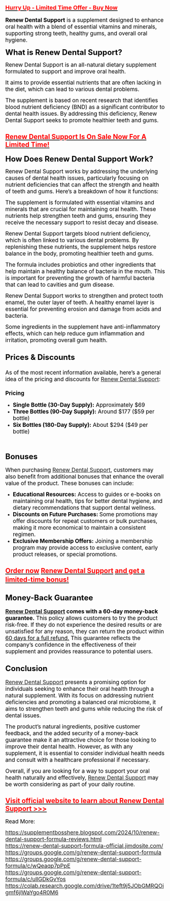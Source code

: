<h2 style="text-align: left;" data-id="0"><a href="https://sale365day.com/get-renew-dental-support"><span style="font-size: large;"><strong><span style="color: red;">Hurry Up - Limited Time Offer - Buy Now</span></strong></span></a><span style="color: black; font-size: 13pt; font-weight: 400;"><strong><br /></strong></span></h2>
<p><span style="color: black; font-size: 13pt; font-weight: 400;"><strong>Renew Dental Support</strong> is a supplement designed to enhance oral health with a blend of essential vitamins and minerals, supporting strong teeth, healthy gums, and overall oral hygiene.</span></p>
<p><span style="color: black; font-size: 18pt;"><strong>What is Renew Dental Support?</strong></span></p>
<p><span style="background-color: white; color: black; font-size: 13pt; font-weight: 400;">Renew Dental Support is an all-natural dietary supplement formulated to support and improve oral health.&nbsp;</span></p>
<p><span style="color: black; font-size: 13pt; font-weight: 400;">It aims to provide essential nutrients that are often lacking in the diet, which can lead to various dental problems.&nbsp;</span></p>
<p><span style="color: black; font-size: 13pt; font-weight: 400;">The supplement is based on recent research that identifies blood nutrient deficiency (BND) as a significant contributor to dental health issues. By addressing this deficiency, Renew Dental Support seeks to promote healthier teeth and gums.</span></p>
<h2 style="text-align: left;"><strong><a href="https://sale365day.com/get-renew-dental-support" target="_blank" rel="sponsored noopener"><span style="color: red;">Renew Dental Support Is On Sale Now For A Limited Time!</span></a></strong><span style="color: black; font-size: 13pt; font-weight: 400;"><br /></span></h2>
<p><span style="color: black; font-size: 18pt;"><strong>How Does Renew Dental Support Work?</strong></span></p>
<p><span style="color: black; font-size: 13pt; font-weight: 400;">Renew Dental Support works by addressing the underlying causes of dental health issues, particularly focusing on nutrient deficiencies that can affect the strength and health of teeth and gums. Here&rsquo;s a breakdown of how it functions:</span></p>
<p><span style="color: black; font-size: 13pt; font-weight: 400;">The supplement is formulated with essential vitamins and minerals that are crucial for maintaining oral health. These nutrients help strengthen teeth and gums, ensuring they receive the necessary support to resist decay and disease.</span></p>
<p><span style="color: black; font-size: 13pt; font-weight: 400;">Renew Dental Support targets blood nutrient deficiency, which is often linked to various dental problems. By replenishing these nutrients, the supplement helps restore balance in the body, promoting healthier teeth and gums.</span></p>
<p><span style="color: black; font-size: 13pt; font-weight: 400;">The formula includes probiotics and other ingredients that help maintain a healthy balance of bacteria in the mouth. This is important for preventing the growth of harmful bacteria that can lead to cavities and gum disease.</span></p>
<p><span style="color: black; font-size: 13pt; font-weight: 400;">Renew Dental Support works to strengthen and protect tooth enamel, the outer layer of teeth. A healthy enamel layer is essential for preventing erosion and damage from acids and bacteria.</span></p>
<p><span style="color: black; font-size: 13pt; font-weight: 400;">Some ingredients in the supplement have anti-inflammatory effects, which can help reduce gum inflammation and irritation, promoting overall gum health.</span></p>
<h2><span style="color: black; font-size: 18pt;"><strong>Prices &amp; Discounts&nbsp;</strong></span></h2>
<h3><span style="color: black; font-size: 13pt; font-weight: 400;">As of the most recent information available, here&rsquo;s a general idea of the pricing and discounts for </span><span style="color: black; font-size: 13pt; font-weight: 400;"><a href="https://renew-dental-support-formula-official.jimdosite.com/">Renew Dental Support</a></span><span style="color: black; font-size: 13pt; font-weight: 400;">:</span></h3>
<h3><span style="color: black; font-size: 13pt;"><strong>Pricing</strong></span></h3>
<ul>
<li><span style="color: black; font-size: 13pt;"><strong>Single Bottle (30-Day Supply):</strong><span style="font-weight: 400;">&nbsp;Approximately $69</span></span></li>
<li><span style="color: black; font-size: 13pt;"><strong>Three Bottles (90-Day Supply):</strong><span style="font-weight: 400;">&nbsp;Around $177 ($59 per bottle)</span></span></li>
<li><span style="color: black; font-size: 13pt;"><strong>Six Bottles (180-Day Supply):</strong><span style="font-weight: 400;">&nbsp;About $294 ($49 per bottle)&nbsp;</span></span></li>
</ul>
<div class="separator" style="clear: both; text-align: center;">&nbsp;</div>
<h3><span style="color: black; font-size: 18pt;"><strong>Bonuses</strong></span></h3>
<p><span style="color: black; font-size: 13pt; font-weight: 400;">When purchasing </span><span style="color: black; font-size: 13pt; font-weight: 400;"><a href="https://groups.google.com/g/renew-dental-support-formula">Renew Dental Support</a></span><span style="color: black; font-size: 13pt; font-weight: 400;">, customers may also benefit from additional bonuses that enhance the overall value of the product. These bonuses can include:</span></p>
<ul>
<li style="font-weight: 400;"><span style="color: black; font-size: 13pt;"><strong>Educational Resources:</strong><span style="font-weight: 400;">&nbsp;Access to guides or e-books on maintaining oral health, tips for better dental hygiene, and dietary recommendations that support dental wellness.</span></span></li>
<li style="font-weight: 400;"><span style="color: black; font-size: 13pt;"><strong>Discounts on Future Purchases:&nbsp;</strong><span style="font-weight: 400;">Some promotions may offer discounts for repeat customers or bulk purchases, making it more economical to maintain a consistent regimen.</span></span></li>
<li style="font-weight: 400;"><span style="color: black; font-size: 13pt;"><strong>Exclusive Membership Offers:</strong><span style="font-weight: 400;">&nbsp;Joining a membership program may provide access to exclusive content, early product releases, or special promotions. <br /></span></span></li>
</ul>
<h2 style="text-align: left;"><strong><a href="https://sale365day.com/get-gluco-ally" target="_blank" rel="sponsored noopener"><span style="color: red;">Order now</span></a> <a href="https://sale365day.com/get-renew-dental-support" target="_blank" rel="sponsored noopener"><span style="color: red;">Renew Dental Support</span></a> <a href="https://sale365day.com/get-gluco-ally" target="_blank" rel="sponsored noopener"><span style="color: red;">and get a limited-time bonus!</span></a></strong><span style="color: black; font-size: 18pt;"><strong><br /></strong></span></h2>
<h2><span style="color: black; font-size: 18pt;"><strong>Money-Back Guarantee</strong></span></h2>
<p><span style="color: black; font-size: 13pt; font-weight: 400;"><a href="https://groups.google.com/g/renew-dental-support-formula/c/wQeaqp7pPpE"><strong>Renew Dental Support</strong></a></span><span style="color: black; font-size: 13pt; font-weight: 400;"><strong> comes with a 60-day money-back guarantee.</strong> This policy allows customers to try the product risk-free. If they do not experience the desired results or are unsatisfied for any reason, they can return the product within <span style="text-decoration: underline;">60 days for a full refund.</span> This guarantee reflects the company&rsquo;s confidence in the effectiveness of their supplement and provides reassurance to potential users.</span></p>
<h2><span style="color: black; font-size: 18pt;"><strong>Conclusion</strong></span></h2>
<p><span style="color: black; font-size: 13pt; font-weight: 400;"><span style="background-color: white;"><a href="https://colab.research.google.com/drive/1teft9j5JObGMRQOigmf6jlWaYgo4R0M6">Renew Dental Support</a></span></span><span style="color: black; font-size: 13pt; font-weight: 400;"><span style="background-color: white;"> presents a promising option for individuals seeking to enhance their oral health through a natural supplement.</span> With its focus on addressing nutrient deficiencies and promoting a balanced oral microbiome, it aims to strengthen teeth and gums while reducing the risk of dental issues.</span></p>
<p><span style="color: black; font-size: 13pt; font-weight: 400;">The product&rsquo;s natural ingredients, positive customer feedback, and the added security of a money-back guarantee make it an attractive choice for those looking to improve their dental health. However, as with any supplement, it is essential to consider individual health needs and consult with a healthcare professional if necessary.</span></p>
<p><span style="color: black; font-size: 13pt; font-weight: 400;">Overall, if you are looking for a way to support your oral health naturally and effectively, </span><span style="color: black; font-size: 13pt; font-weight: 400;"><a href="https://groups.google.com/g/renew-dental-support-formula/c/ullGDkGvYos">Renew Dental Support</a></span><span style="color: black; font-size: 13pt; font-weight: 400;"> may be worth considering as part of your daily routine.</span></p>
<h2 style="text-align: left;"><strong><a href="https://sale365day.com/get-renew-dental-support" target="_blank" rel="sponsored noopener"><span style="color: red;">Visit official website to learn about Renew Dental Support &gt;&gt;&gt;</span></a></strong><span style="color: black; font-size: 13pt; font-weight: 400;"><br /></span></h2>
<p><span style="color: black; font-size: 13pt; font-weight: 400;">Read More:&nbsp;</span></p>
<p><span style="color: black; font-size: 13pt; font-weight: 400;"><a href="https://supplementbosshere.blogspot.com/2024/10/renew-dental-support-formula-reviews.html" data-fr-linked="true">https://supplementbosshere.blogspot.com/2024/10/renew-dental-support-formula-reviews.html</a><br /><a href="https://renew-dental-support-formula-official.jimdosite.com/" data-fr-linked="true">https://renew-dental-support-formula-official.jimdosite.com/</a><br /><a href="https://groups.google.com/g/renew-dental-support-formula" data-fr-linked="true">https://groups.google.com/g/renew-dental-support-formula</a><br /><a href="https://groups.google.com/g/renew-dental-support-formula/c/wQeaqp7pPpE" data-fr-linked="true">https://groups.google.com/g/renew-dental-support-formula/c/wQeaqp7pPpE</a><br /><a href="https://groups.google.com/g/renew-dental-support-formula/c/ullGDkGvYos" data-fr-linked="true">https://groups.google.com/g/renew-dental-support-formula/c/ullGDkGvYos</a><br /><a href="https://colab.research.google.com/drive/1teft9j5JObGMRQOigmf6jlWaYgo4R0M6" data-fr-linked="true">https://colab.research.google.com/drive/1teft9j5JObGMRQOigmf6jlWaYgo4R0M6</a></span></p>
